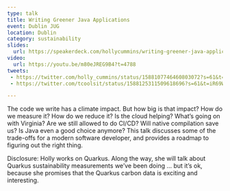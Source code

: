 ```yaml
---
type: talk
title: Writing Greener Java Applications
event: Dublin JUG
location: Dublin
category: sustainability
slides:
  url: https://speakerdeck.com/hollycummins/writing-greener-java-applications
video:
  url: https://youtu.be/m80eJREG9B4?t=4788
tweets: 
 - https://twitter.com/holly_cummins/status/1588107746460803072?s=61&t=iR69WdEqI_zBHP4x16j4vA
 - https://twitter.com/tcoolsit/status/1588125311509618696?s=61&t=iR69WdEqI_zBHP4x16j4vA

---
```

The code we write has a climate impact. But how big is that impact? How do we measure it? How do we reduce it? Is the cloud helping? What’s going on with Virginia? Are we still allowed to do CI/CD? Will native compilation save us? Is Java even a good choice anymore? This talk discusses some of the trade-offs for a modern software developer, and provides a roadmap to figuring out the right thing.
       
Disclosure: Holly works on Quarkus. Along the way, she will talk about Quarkus sustainability measurements we’ve been doing … but it’s ok, because she promises that the Quarkus carbon data is exciting and interesting. 
       